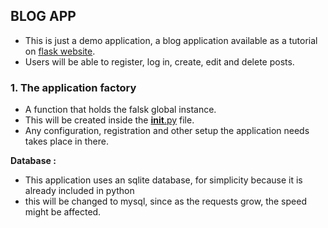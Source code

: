 ## BLOG APP

- This is just a demo application, a blog application available as a tutorial on [flask website](https://flask.palletsprojects.com/en/1.1.x/tutorial/).
- Users will be able to register, log in, create, edit and delete posts.

### 1. The application factory
- A function that holds the falsk global instance.
- This will be created inside the [__init__.py](my_blog_app/__init__.py) file.
- Any configuration, registration and other setup the application needs takes place in there.

**Database :**
- This application uses an sqlite database, for simplicity because it is already included in python
- this will be changed to mysql, since as the requests grow, the speed might be affected.

